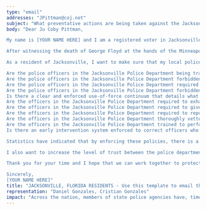 ```yaml
---
type: "email"
addresses: "JPittman@coj.net"
subject: "What preventative actions are being taken against the Jacksonville Police Department?"
body: "Dear Ju Coby Pittman,

My name is [YOUR NAME HERE] and I am a registered voter in Jacksonville, Florida. I am writing to you today to ask what you are doing, as the City Council of Jacksonville, to ensure that your officers are not abusing their power and are held accountable for their actions.

After witnessing the death of George Floyd at the hands of the Minneapolis Police Department, I am left feeling outraged, frustrated, and hurt. The system has failed yet another black man and we are anxiously waiting to see if the officers responsible for his death will face consequences.

As a resident of Jacksonville, I want to make sure that my local police department is taking the necessary preventative measures to ensure that incidents like this will not occur in the future. So I ask:

Are the police officers in the Jacksonville Police Department being trained to de-escalate altercations by using peaceful conflict resolution strategies?
Are the police officers in the Jacksonville Police Department forbidden from using carotid restraints (chokeholds, strangleholds, etc.) and hog-tying methods? Furthermore, are they forbidden from transporting civilians in uncomfortable positions, such as face down in a vehicle?
Are the police officers in the Jacksonville Police Department required to intervene if they witness another officer using excessive force? Will officers be reprimanded if they fail to intervene?
Are the police officers in the Jacksonville Police Department forbidden from shooting at moving vehicles?
Is there a clear and enforced use-of-force continuum that details what weapons and force are acceptable in a wide variety of civilian-police interactions?
Are the officers in the Jacksonville Police Department required to exhaust every other possible option before using excessive force?
Are the officers in the Jacksonville Police Department required to give a verbal warning to civilians before drawing their weapon or using excessive force?
Are the officers in the Jacksonville Police Department required to report each time they threaten to or use force on civilians?
Are the officers in the Jacksonville Police Department thoroughly vetted to ensure that they do not have a history with abuse, racism, xenophobia, homophobia / transphobia, or discrimination?
Are the officers in the Jacksonville Police Department trained to perform and seek necessary medical action after using excessive force?
Is there an early intervention system enforced to correct officers who use excessive force? Additionally, how many complaints does an officer have to receive before they are reprimanded? Before they are terminated? More than three complaints are unacceptable.

Statistics have indicated that by enforcing these policies, there is a significant decrease in civilian complaints and injury due to excessive force. If any of the policies are not currently in place, then what is being done to ensure that they are going to be enforced in the near future? What can I do, as a concerned citizen, to set these policies in motion?

I also want to increase the level of trust between the police department and the community. To establish trust, there has to be transparency. I would like to see the Jacksonville Police Department collect and report data on civilian deaths that occurred in custody and as a result of an officer’s use of excessive force. The data should be broken down by demographics and should showcase the race, gender, sexuality, and religion of the civilians. Allowing the public access to this information will show us where we, as a community, fall short.

Thank you for your time and I hope that we can work together to protect the Jacksonville community. I refuse to let the next hashtag come from here.

Sincerely,
[YOUR NAME HERE]"
title: "JACKSONVILLE, FLORIDA RESIDENTS - Use this template to email the City Council of Jacksonville to quiz them on what preventive actions are being taken to protect against police brutality from the Jacksonville Police Department."
representation: "Daniel Gonzales, Cristian Gonzales"
impact: "Across the nation, members of state police agencies have, time and time again, abused their power and have killed black Americans in a horrific manner, devoid of any lawfulness. Our nation has observed the cruel and evil killings of George Floyd, Breonna Taylor, Eric Garner, Ahmed Aubrey, and countless others of black Americans. Email the City Council for the city of Jacksonville and press the question--are you, Ju Coby Pittman, taking any preventative actions to ensure that such acts of cruelty against African Americans don't happen as a consequence of policing with racist motives?"
---
```


